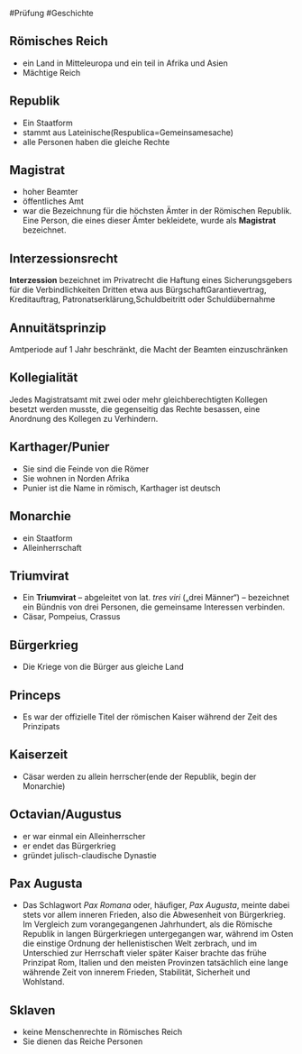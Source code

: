 #Prüfung #Geschichte 
## Römisches Reich
- ein Land in Mitteleuropa und ein teil in Afrika und Asien
- Mächtige Reich 

## Republik
- Ein Staatform
- stammt aus Lateinische(Respublica=Gemeinsamesache)
- alle Personen haben die gleiche Rechte

## Magistrat
- hoher Beamter
- öffentliches Amt
- war die Bezeichnung für die höchsten Ämter in der Römischen Republik. Eine Person, die eines dieser Ämter bekleidete, wurde als **Magistrat** bezeichnet.

## Interzessionsrecht
**Interzession** bezeichnet im Privatrecht die Haftung eines Sicherungsgebers für die Verbindlichkeiten Dritten etwa aus BürgschaftGarantievertrag, Kreditauftrag, Patronatserklärung,Schuldbeitritt oder Schuldübernahme

## Annuitätsprinzip
Amtperiode auf 1 Jahr beschränkt, die Macht der Beamten einzuschränken

## Kollegialität
Jedes Magistratsamt mit zwei oder mehr gleichberechtigten Kollegen besetzt werden musste, die gegenseitig das Rechte besassen, eine Anordnung des Kollegen zu Verhindern.

## Karthager/Punier
- Sie sind die Feinde von die Römer
- Sie wohnen in Norden Afrika
- Punier ist die Name in römisch, Karthager ist deutsch

## Monarchie
- ein Staatform
- Alleinherrschaft

## Triumvirat
-  Ein **Triumvirat** – abgeleitet von lat. _tres viri_ („drei Männer“) – bezeichnet ein Bündnis von drei Personen, die gemeinsame Interessen verbinden.
-  Cäsar, Pompeius, Crassus

## Bürgerkrieg
- Die Kriege von die Bürger aus gleiche Land

## Princeps
- Es war der offizielle Titel der römischen Kaiser während der Zeit des Prinzipats


## Kaiserzeit
- Cäsar werden zu allein herrscher(ende der Republik, begin der Monarchie)

## Octavian/Augustus
- er war einmal ein Alleinherrscher
- er endet das Bürgerkrieg
- gründet julisch-claudische Dynastie

## Pax Augusta
- Das Schlagwort _Pax Romana_ oder, häufiger, _Pax Augusta_, meinte dabei stets vor allem inneren Frieden, also die Abwesenheit von Bürgerkrieg. Im Vergleich zum vorangegangenen Jahrhundert, als die Römische Republik in langen Bürgerkriegen untergegangen war, während im Osten die einstige Ordnung der hellenistischen Welt zerbrach, und im Unterschied zur Herrschaft vieler später Kaiser brachte das frühe Prinzipat Rom, Italien und den meisten Provinzen tatsächlich eine lange währende Zeit von innerem Frieden, Stabilität, Sicherheit und Wohlstand.

## Sklaven
- keine Menschenrechte in Römisches Reich
- Sie dienen das Reiche Personen